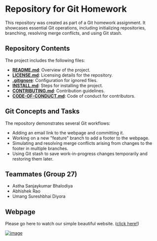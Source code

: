 ﻿# Repository for Git Homework 

This repository was created as part of a Git homework assignment. It showcases essential Git operations, including initializing repositories, branching, resolving merge conflicts, and using Git stash.

## Repository Contents

The project includes the following files:
- **[README.md](README.md)**: Overview of the project.
- **[LICENSE.md](LICENSE)**: Licensing details for the repository.
- **[.gitignore](.gitignore)**: Configuration for ignored files.
- **[INSTALL.md](INSTALL.md)**: Steps for installing the project.
- **[CONTRIBUTING.md](CONTRIBUTING.md)**: Contribution guidelines.
- **[CODE-OF-CONDUCT.md](CODE-OF-CONDUCT.md)**: Code of conduct for contributors.

## Git Concepts and Tasks

The repository demonstrates several Git workflows:
- Adding an email link to the webpage and committing it.
- Working on a new "feature" branch to add a footer to the webpage.
- Simulating and resolving merge conflicts arising from changes to the footer in multiple branches.
- Using Git stash to save work-in-progress changes temporarily and restoring them later.

## Teammates (Group 27)
* Astha Sanjaykumar Bhalodiya
* Abhishek Rao
* Umang Sureshbhai Diyora

## Webpage
Please go here to watch our simple beautiful website. ([click here!](https://asthabhalodiya.github.io/git-homework/))


[![image](https://github.com/user-attachments/assets/db57fe4c-10d1-4944-9563-91681686719c)](https://asthabhalodiya.github.io/git-homework/)
